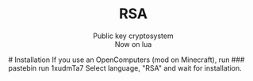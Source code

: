 <h1 align="center">RSA</h1>
<p align="center">
  Public key cryptosystem<br>
  Now on lua<br>
</p>
# Installation
If you use an OpenComputers (mod on Minecraft), run
### pastebin run 1xudmTa7
Select language, "RSA" and wait for installation.
